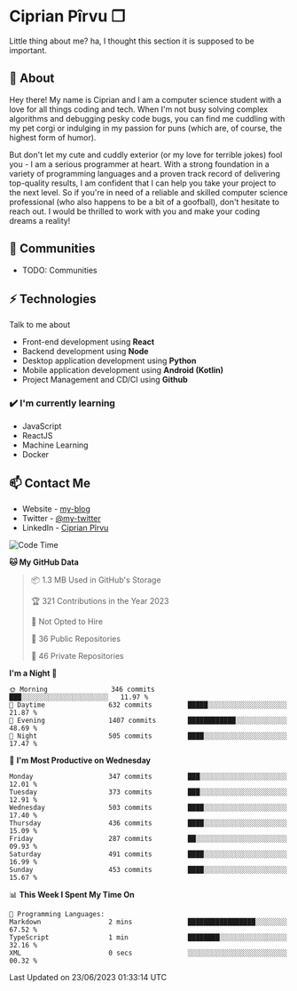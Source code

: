 # Ciprian Pîrvu ❐

Little thing about me? ha, I thought this section it is supposed to be important.

## 🧐 About

Hey there! My name is Ciprian and I am a computer science student with a love for all things coding and tech. When I'm not busy solving complex algorithms and debugging pesky code bugs, you can find me cuddling with my pet corgi or indulging in my passion for puns (which are, of course, the highest form of humor).

But don't let my cute and cuddly exterior (or my love for terrible jokes) fool you - I am a serious programmer at heart. With a strong foundation in a variety of programming languages and a proven track record of delivering top-quality results, I am confident that I can help you take your project to the next level. So if you're in need of a reliable and skilled computer science professional (who also happens to be a bit of a goofball), don't hesitate to reach out. I would be thrilled to work with you and make your coding dreams a reality!

## 👯 Communities

-   TODO: Communities

## ⚡ Technologies

Talk to me about

-   Front-end development using **React**
-   Backend development using **Node**
-   Desktop application development using **Python**
-   Mobile application development using **Android (Kotlin)**
-   Project Management and CD/CI using **Github**

### ✔️ I'm currently learning

-   JavaScript
-   ReactJS
-   Machine Learning
-   Docker

## 📫 Contact Me

-   Website - [my-blog]()
-   Twitter - [@my-twitter]()
-   LinkedIn - [Ciprian Pîrvu](https://www.linkedin.com/in/p%C3%AErvu-ciprian-cristian-4415991b1/)

<!--START_SECTION:waka-->
![Code Time](http://img.shields.io/badge/Code%20Time-1%2C782%20hrs-blue)

**🐱 My GitHub Data** 

> 📦 1.3 MB Used in GitHub's Storage 
 > 
> 🏆 321 Contributions in the Year 2023
 > 
> 🚫 Not Opted to Hire
 > 
> 📜 36 Public Repositories 
 > 
> 🔑 46 Private Repositories 
 > 
**I'm a Night 🦉** 

```text
🌞 Morning                346 commits         ███░░░░░░░░░░░░░░░░░░░░░░   11.97 % 
🌆 Daytime                632 commits         █████░░░░░░░░░░░░░░░░░░░░   21.87 % 
🌃 Evening                1407 commits        ████████████░░░░░░░░░░░░░   48.69 % 
🌙 Night                  505 commits         ████░░░░░░░░░░░░░░░░░░░░░   17.47 % 
```
📅 **I'm Most Productive on Wednesday** 

```text
Monday                   347 commits         ███░░░░░░░░░░░░░░░░░░░░░░   12.01 % 
Tuesday                  373 commits         ███░░░░░░░░░░░░░░░░░░░░░░   12.91 % 
Wednesday                503 commits         ████░░░░░░░░░░░░░░░░░░░░░   17.40 % 
Thursday                 436 commits         ████░░░░░░░░░░░░░░░░░░░░░   15.09 % 
Friday                   287 commits         ██░░░░░░░░░░░░░░░░░░░░░░░   09.93 % 
Saturday                 491 commits         ████░░░░░░░░░░░░░░░░░░░░░   16.99 % 
Sunday                   453 commits         ████░░░░░░░░░░░░░░░░░░░░░   15.67 % 
```


📊 **This Week I Spent My Time On** 

```text
💬 Programming Languages: 
Markdown                 2 mins              █████████████████░░░░░░░░   67.52 % 
TypeScript               1 min               ████████░░░░░░░░░░░░░░░░░   32.16 % 
XML                      0 secs              ░░░░░░░░░░░░░░░░░░░░░░░░░   00.32 % 
```


 Last Updated on 23/06/2023 01:33:14 UTC
<!--END_SECTION:waka-->
